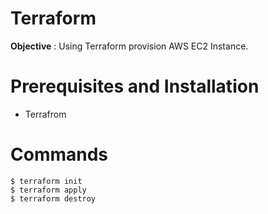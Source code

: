 # Terraform

**Objective** : Using Terraform provision AWS EC2 Instance.

# Prerequisites and Installation

- Terrafrom

# Commands

```
$ terraform init
$ terraform apply
$ terraform destroy
```


